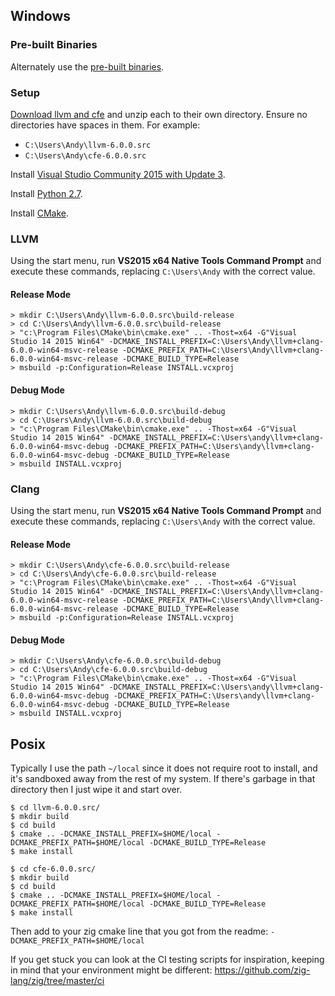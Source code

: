 ## Windows

### Pre-built Binaries

Alternately use the [pre-built binaries](https://github.com/zig-lang/zig/wiki/Building-Zig-on-Windows).

### Setup

[Download llvm and cfe](http://releases.llvm.org/download.html#6.0.0) and unzip each to their own directory. Ensure no directories have spaces in them. For example:

 * `C:\Users\Andy\llvm-6.0.0.src`
 * `C:\Users\Andy\cfe-6.0.0.src`

Install [Visual Studio Community 2015 with Update 3](https://my.visualstudio.com/Downloads?q=visual%20studio%202015&wt.mc_id=o~msft~vscom~older-downloads).

Install [Python 2.7](https://www.python.org).

Install [CMake](http://cmake.org).

### LLVM

Using the start menu, run **VS2015 x64 Native Tools Command Prompt** and execute these commands, replacing `C:\Users\Andy` with the correct value.

#### Release Mode

```
> mkdir C:\Users\Andy\llvm-6.0.0.src\build-release
> cd C:\Users\Andy\llvm-6.0.0.src\build-release
> "c:\Program Files\CMake\bin\cmake.exe" .. -Thost=x64 -G"Visual Studio 14 2015 Win64" -DCMAKE_INSTALL_PREFIX=C:\Users\Andy\llvm+clang-6.0.0-win64-msvc-release -DCMAKE_PREFIX_PATH=C:\Users\Andy\llvm+clang-6.0.0-win64-msvc-release -DCMAKE_BUILD_TYPE=Release
> msbuild -p:Configuration=Release INSTALL.vcxproj
```

#### Debug Mode

```
> mkdir C:\Users\Andy\llvm-6.0.0.src\build-debug
> cd C:\Users\Andy\llvm-6.0.0.src\build-debug
> "c:\Program Files\CMake\bin\cmake.exe" .. -Thost=x64 -G"Visual Studio 14 2015 Win64" -DCMAKE_INSTALL_PREFIX=C:\Users\andy\llvm+clang-6.0.0-win64-msvc-debug -DCMAKE_PREFIX_PATH=C:\Users\andy\llvm+clang-6.0.0-win64-msvc-debug -DCMAKE_BUILD_TYPE=Release
> msbuild INSTALL.vcxproj
```

### Clang

Using the start menu, run **VS2015 x64 Native Tools Command Prompt** and execute these commands, replacing `C:\Users\Andy` with the correct value.

#### Release Mode

```
> mkdir C:\Users\Andy\cfe-6.0.0.src\build-release
> cd C:\Users\Andy\cfe-6.0.0.src\build-release
> "c:\Program Files\CMake\bin\cmake.exe" .. -Thost=x64 -G"Visual Studio 14 2015 Win64" -DCMAKE_INSTALL_PREFIX=C:\Users\Andy\llvm+clang-6.0.0-win64-msvc-release -DCMAKE_PREFIX_PATH=C:\Users\Andy\llvm+clang-6.0.0-win64-msvc-release -DCMAKE_BUILD_TYPE=Release
> msbuild -p:Configuration=Release INSTALL.vcxproj
```

#### Debug Mode

```
> mkdir C:\Users\Andy\cfe-6.0.0.src\build-debug
> cd C:\Users\Andy\cfe-6.0.0.src\build-debug
> "c:\Program Files\CMake\bin\cmake.exe" .. -Thost=x64 -G"Visual Studio 14 2015 Win64" -DCMAKE_INSTALL_PREFIX=C:\Users\andy\llvm+clang-6.0.0-win64-msvc-debug -DCMAKE_PREFIX_PATH=C:\Users\andy\llvm+clang-6.0.0-win64-msvc-debug -DCMAKE_BUILD_TYPE=Release
> msbuild INSTALL.vcxproj
```

## Posix

Typically I use the path `~/local` since it does not require root to install, and it's sandboxed away from the rest of my system. If there's garbage in that directory then I just wipe it and start over.

```
$ cd llvm-6.0.0.src/
$ mkdir build
$ cd build
$ cmake .. -DCMAKE_INSTALL_PREFIX=$HOME/local -DCMAKE_PREFIX_PATH=$HOME/local -DCMAKE_BUILD_TYPE=Release
$ make install
```

```
$ cd cfe-6.0.0.src/
$ mkdir build
$ cd build
$ cmake .. -DCMAKE_INSTALL_PREFIX=$HOME/local -DCMAKE_PREFIX_PATH=$HOME/local -DCMAKE_BUILD_TYPE=Release
$ make install
```

Then add to your zig cmake line that you got from the readme:
`-DCMAKE_PREFIX_PATH=$HOME/local`

If you get stuck you can look at the CI testing scripts for inspiration, keeping in mind that your environment might be different: https://github.com/zig-lang/zig/tree/master/ci
